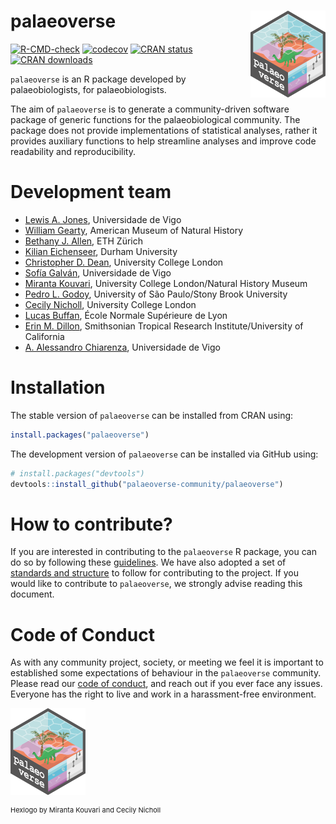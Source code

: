 # palaeoverse <img src="man/figures/logo.png" align="right" width="120" />

<!-- badges: start -->
[![R-CMD-check](https://github.com/palaeoverse-community/palaeoverse/actions/workflows/R-CMD-check.yaml/badge.svg)](https://github.com/palaeoverse-community/palaeoverse/actions/workflows/R-CMD-check.yaml)
[![codecov](https://codecov.io/gh/palaeoverse-community/palaeoverse/branch/main/graph/badge.svg?token=HQQO2CRIKT)](https://app.codecov.io/gh/palaeoverse-community/palaeoverse)
[![CRAN status](https://www.r-pkg.org/badges/version/palaeoverse)](https://CRAN.R-project.org/package=palaeoverse)
[![CRAN downloads](https://cranlogs.r-pkg.org/badges/grand-total/palaeoverse)](https://cran.r-project.org/package=palaeoverse)
<!-- badges: end -->

`palaeoverse` is an R package developed by palaeobiologists, for palaeobiologists.

The aim of `palaeoverse` is to generate a community-driven software package of generic functions for the palaeobiological community. The package does not provide implementations of statistical analyses, rather it provides auxiliary functions to help streamline analyses and improve code readability and reproducibility.

# Development team
- [Lewis A. Jones](mailto:LewisAlan.Jones@uvigo.es), Universidade de Vigo
- [William Gearty](mailto:willgearty@gmail.com), American Museum of Natural History
- [Bethany J. Allen](mailto:Bethany.Allen@bsse.ethz.ch), ETH Zürich
- [Kilian Eichenseer](mailto:kilian.eichenseer@gmail.com), Durham University
- [Christopher D. Dean](mailto:christopherdaviddean@gmail.com), University College London
- [Sofía Galván](mailto:sofia.galvan@uvigo.es), Universidade de Vigo
- [Miranta Kouvari](mailto:kouvari.miranta@gmail.com), University College London/Natural History Museum
- [Pedro L. Godoy](mailto:pedrolorenagodoy@gmail.com), University of São Paulo/Stony Brook University
- [Cecily Nicholl](mailto:cecily.nicholl@ucl.ac.uk), University College London
- [Lucas Buffan](mailto:lucas.buffan@ens-lyon.fr), École Normale Supérieure de Lyon
- [Erin M. Dillon](mailto:erinmdillon@ucsb.edu), Smithsonian Tropical Research Institute/University of California
- [A. Alessandro Chiarenza](mailto:a.chiarenza15@gmail.com), Universidade de Vigo

# Installation

The stable version of `palaeoverse` can be installed from CRAN using:

```r
install.packages("palaeoverse")
```

The development version of `palaeoverse` can be installed via GitHub using:

```r
# install.packages("devtools")
devtools::install_github("palaeoverse-community/palaeoverse")
```

# How to contribute?
If you are interested in contributing to the `palaeoverse` R package, you can do so by following these [guidelines](https://palaeoverse.org/CONTRIBUTING.html). We have also adopted a set of [standards and structure](https://palaeoverse.org/articles/structure-and-standards.html) to follow for contributing to the project. If you would like to contribute to `palaeoverse`, we strongly advise reading this document.

# Code of Conduct

As with any community project, society, or meeting we feel it is important to established some expectations of behaviour in the `palaeoverse` community. Please read our [code of conduct](https://palaeoverse.org/CODE_OF_CONDUCT.html), and reach out if you ever face any issues. Everyone has the right to live and work in a harassment-free environment.

<p align="left">

<img src="man/figures/logo.png" width="120" />

</p>

<p align="left"; style="font-size:11px">Hexlogo by Miranta Kouvari and Cecily Nicholl</p>
